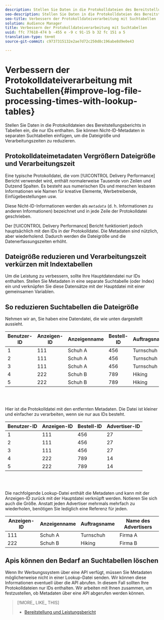 ```yaml
---
description: Stellen Sie Daten in die Protokolldateien des Bereitstellungsberichts in Tabellen ein, die nur IDs enthalten. Sie können Nicht-ID-Metadaten in separaten Suchtabellen einfügen, um die Dateigröße und Verarbeitungszeiten zu reduzieren.
seo-description: Stellen Sie Daten in die Protokolldateien des Bereitstellungsberichts in Tabellen ein, die nur IDs enthalten. Sie können Nicht-ID-Metadaten in separaten Suchtabellen einfügen, um die Dateigröße und Verarbeitungszeiten zu reduzieren.
seo-title: Verbessern der Protokolldateiverarbeitung mit Suchtabellen
solution: Audience Manager
title: Verbessern der Protokolldateiverarbeitung mit Suchtabellen
uuid: ffc 77618-474 b -455 e -9 c 91-15 b 32 fc 151 a 5
translation-type: tm+mt
source-git-commit: c9737315132e2ae7d72c250d8c196abe8d9e0e43

---
```



# Verbessern der Protokolldateiverarbeitung mit Suchtabellen{#improve-log-file-processing-times-with-lookup-tables}

Stellen Sie Daten in die Protokolldateien des Bereitstellungsberichts in Tabellen ein, die nur IDs enthalten. Sie können Nicht-ID-Metadaten in separaten Suchtabellen einfügen, um die Dateigröße und Verarbeitungszeiten zu reduzieren.

<!-- 

c_lookup_tables.xml

 -->

## Protokolldateimetadaten Vergrößern Dateigröße und Verarbeitungszeit

Eine typische Protokolldatei, die vom [!UICONTROL Delivery Performance] Bericht verwendet wird, enthält normalerweise Tausende von Zeilen und Dutzend Spalten. Es besteht aus numerischen IDs und menschen lesbaren Informationen wie Namen für kreative Elemente, Werbetreibende, Einfügebestellungen usw.

Diese Nicht-ID-Informationen werden als *`metadata`* (d. h. Informationen zu anderen Informationen) bezeichnet und in jede Zeile der Protokolldatei geschrieben.

Der [!UICONTROL Delivery Performance] Bericht funktioniert jedoch hauptsächlich mit den IDs in der Protokolldatei. Die Metadaten sind nützlich, aber wiederholend. Dadurch werden die Dateigröße und die Datenerfassungszeiten erhöht.

## Dateigröße reduzieren und Verarbeitungszeit verkürzen mit Indextabellen

Um die Leistung zu verbessern, sollte Ihre Hauptdatendatei nur IDs enthalten. Stellen Sie Metadaten in eine separate Suchtabelle (oder Index) ein und verknüpfen Sie diese Datensätze mit der Hauptdatei mit einer gemeinsamen Variablen.

## So reduzieren Suchtabellen die Dateigröße

Nehmen wir an, Sie haben eine Datendatei, die wie unten dargestellt aussieht.

| Benutzer-ID | Anzeigen-ID | Anzeigenname | Bestell-ID | Auftragsname | Advertiser-ID | Name des Advertisers |
|---|---|---|---|---|---|---|
| 1 | 111 | Schuh A | 456 | Turnschuh | 27 | Firma A |
| 2 | 111 | Schuh A | 456 | Turnschuh | 27 | Firma A |
| 3 | 111 | Schuh A | 456 | Turnschuh | 27 | Firma A |
| 4 | 222 | Schuh B | 789 | Hiking | 14 | Firma B |
| 5 | 222 | Schuh B | 789 | Hiking | 14 | Firma B |

<br> 

Hier ist die Protokolldatei mit den entfernten Metadaten. Die Datei ist kleiner und einfacher zu verarbeiten, wenn sie nur aus IDs besteht.

| Benutzer-ID | Anzeigen-ID | Bestell-ID | Advertiser-ID |
|---|---|---|---|
| 1 | 111 | 456 | 27 |
| 2 | 111 | 456 | 27 |
| 3 | 111 | 456 | 27 |
| 4 | 222 | 789 | 14 |
| 5 | 222 | 789 | 14 |

<br> 

Die nachfolgende Lookup-Datei enthält die Metadaten und kann mit der Anzeigen-ID zurück mit der Hauptdatei verknüpft werden. Notieren Sie sich auch die Größe. Anstatt jeden Advertiser mehrmals mehrfach zu wiederholen, benötigen Sie lediglich eine Referenz für jeden.

| Anzeigen-ID | Anzeigenname | Auftragsname | Name des Advertisers |
|---|---|---|---|
| 111 | Schuh A | Turnschuh | Firma A |
| 222 | Schuh B | Hiking | Firma B |

## Apis können den Bedarf an Suchtabellen löschen

Wenn Ihr Werbungssystem über eine API verfügt, müssen Sie Metadaten möglicherweise nicht in einer Lookup-Datei senden. Wir können diese Informationen eventuell über die API abrufen. In diesem Fall sollten Ihre Protokolldateien nur IDs enthalten. Wir arbeiten mit Ihnen zusammen, um festzustellen, ob Metadaten über eine API abgerufen werden können.

>[!MORE_ LIKE_ THIS]
>
>* [Bereitstellung und Leistungsbericht](../../reporting/dynamic-reports/delivery-performance-report.md)

